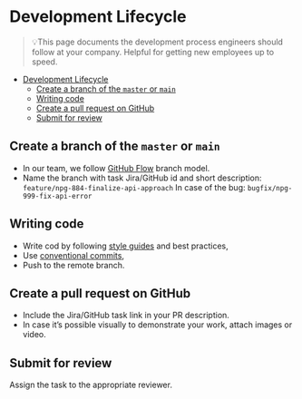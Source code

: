 # Development Lifecycle

> 💡This page documents the development process engineers should follow at your company.
> Helpful for getting new employees up to speed.

- [Development Lifecycle](#development-lifecycle)
  - [Create a branch of the `master` or `main`](#create-a-branch-of-the-master-or-main)
  - [Writing code](#writing-code)
  - [Create a pull request on GitHub](#create-a-pull-request-on-github)
  - [Submit for review](#submit-for-review)

## Create a branch of the `master` or `main`

- In our team, we follow [GitHub Flow](https://docs.github.com/en/get-started/quickstart/github-flow) branch model.
- Name the branch with task Jira/GitHub id and short description: `feature/npg-884-finalize-api-approach`
In case of the bug: `bugfix/npg-999-fix-api-error`

## Writing code

- Write cod by following [style guides](https://github.com/input-output-hk/catalyst-engineering#style-guides) and best practices,
- Use [conventional commits](https://www.conventionalcommits.org/en/v1.0.0/#specification),
- Push to the remote branch.

## Create a pull request on GitHub

- Include the Jira/GitHub task link in your PR description.
- In case it’s possible visually to demonstrate your work, attach images or video.

## Submit for review

Assign the task to the appropriate reviewer.